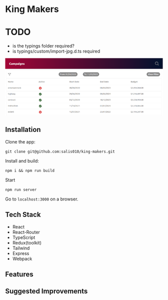 # King Makers

TODO
====

- is the typings folder required?
- is typings/custom/import-jpg.d.ts required

![king-makers](./king-makers.png)

## Installation

Clone the app:
```
git clone git@github.com:salis010/king-makers.git
```
Install and build:
```
npm i && npm run build
```
Start
```
npm run server
```
Go to `localhost:3000` on a browser.

## Tech Stack
- React
- React-Router
- TypeScript
- Redux(toolkit)
- Tailwind
- Express
- Webpack

## Features


## Suggested Improvements

